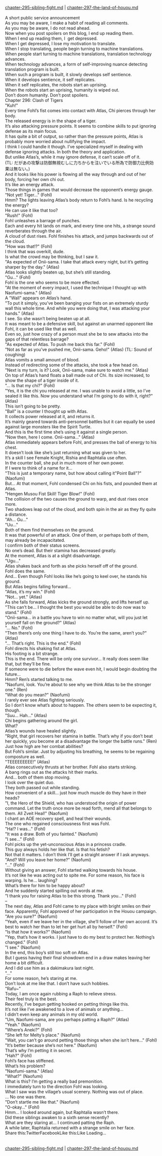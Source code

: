 [chapter-295-sibling-fight.md](./chapter-295-sibling-fight.md) | [chapter-297-the-land-of-houou.md](./chapter-297-the-land-of-houou.md) <br/>
<br/>
A short public service announcement<br/>
As you may be aware, I make a habit of reading all comments.<br/>
As you may be aware, I do not read ahead.<br/>
Now when you post spoilers on this blog, I end up reading them.<br/>
When I end up reading them, I  get depressed.<br/>
When I get depressed, I lose my motivation to translate.<br/>
When I stop translating, people begin turning to machine translations.<br/>
When people start turning to machine translations, translation technology advances.<br/>
When technology advances, a form of self-improving nuance detecting translation program is built.<br/>
When such a program is built, it slowly develops self sentience.<br/>
When it develops sentience, it self replicates.<br/>
When it self replicates, the robots start an uprising.<br/>
When the robots start an uprising, humanity is wiped out.<br/>
Don’t doom humanity. Don’t post spoilers.<br/>
Chapter 296: Clash of Tigers<br/>
"Kuh!"<br/>
Every time Fohl’s fist comes into contact with Atlas, Chi pierces through her body.<br/>
The released energy is in the shape of a tiger.<br/>
It’s also attacking pressure points. It seems to combine skills to put ignoring defense as its main focus.<br/>
It has quite a bit of output, so rather than the pressure points, Atlas is probably more worried about nullifying the impact.<br/>
I think I could handle it though. I’ve specialized myself in dealing with defense ignoring attacks. In both the theory and application.<br/>
But unlike Atlas’s, while it may ignore defense, it can’t scale off of it.<br/>
(TL: だがあの攻撃は防御無視むしに力ちからを注いでいる所為で防御力比例効果は無ない。)<br/>
And it looks like his power is flowing all the way through and out of her body, forcing her own chi out.<br/>
It’s like an energy attack.<br/>
Those things in games that would decrease the opponent’s energy gauge.<br/>
"Not yet! Tiger…" (Fohl)<br/>
Hmm? The lights leaving Atlas’s body return to Fohl’s hand. Is he recycling the energy?<br/>
He can use it like that too?<br/>
"Rush!" (Fohl)<br/>
Fohl unleashes a barrage of punches.<br/>
Each and every hit lands on mark, and every time one hits, a strange sound reverberates through the air.<br/>
A cloud of dust rises. Fohl finishes his attack, and jumps backwards out of the cloud.<br/>
"How was that!?" (Fohl)<br/>
I think that was overkill, dude.<br/>
Is what the crowd may be thinking, but I saw it.<br/>
"As expected of Onii-sama. I take that attack every night, but it’s getting sharper by the day." (Atlas)<br/>
Atlas looks slightly beaten up, but she’s still standing.<br/>
"Gu…" (Fohl)<br/>
Fohl is the one who seems to be more effected.<br/>
"At the moment of every impact, I used the technique I thought up with Naofumi-sama." (Atlas)<br/>
A "Wall" appears on Atlas’s hand.<br/>
"To put it simply, you’ve been banging your fists on an extremely sturdy wall this whole time. And while you were doing that, I was attacking your hands." (Atlas)<br/>
I see. So she wasn’t being beaten up at all.<br/>
It was meant to be a defensive skill, but against an unarmed opponent like Fohl, it can be used like that as well.<br/>
Even so, just how crazy of a person must she be to sew attacks into the gaps of that relentless barrage?<br/>
"As expected of Atlas. To push me back this far." (Fohl)<br/>
"Not as far as you’ve pushed me, Onii-sama. Geho!" (Atlas) (TL: Sound of coughing)<br/>
Atlas vomits a small amount of blood.<br/>
Instead of redirecting some of the attacks, she took a few head on.<br/>
"Next is my turn, is it? Look, Onii-sama, make sure to watch me." (Atlas)<br/>
On top of Atlas’s hand floats a ball made out of Chi. Its size increased, to show the shape of a tiger inside of it.<br/>
"… Is that my chi?" (Fohl)<br/>
"Yes, it is the chi you released at me. I was unable to avoid a little, so I’ve sealed it like this. Now you understand what I’m going to do with it, right?" (Atlas)<br/>
This isn’t going to be pretty.<br/>
"Ball" is a counter I thought up with Atlas.<br/>
It collects power released at it, and returns it.<br/>
It’s mainly geared towards anti-personnel battles but it can equally be used against large monsters like the Spirit Turtle.<br/>
And this is the first time she’s using it against a single person.<br/>
"Now then, here I come. Onii-sama…" (Atlas)<br/>
Atlas immediately appears before Fohl, and presses the ball of energy to his chest.<br/>
It doesn’t look like she’s just returning what was given to her.<br/>
It’s a skill I see Female Knight, Rishia and Raphtalia use often.<br/>
In the counter ball, she put in much more of her own power.<br/>
If I were to think of a name for it…<br/>
"This is just a temporary name, but how about calling it"Point Ball"?" (Naofumi)<br/>
But… At that moment, Fohl condensed Chi on his fists, and pounded them at Atlas.<br/>
"Hengen Musou Fist Skill! Tiger Blow!" (Fohl)<br/>
The collision of the two causes the ground to warp, and dust rises once more.<br/>
Two shadows leap out of the cloud, and both spin in the air as they fly quite a distance.<br/>
"Ah… Gu…"<br/>
"Uu…"<br/>
Both of them find themselves on the ground.<br/>
It was that powerful of an attack. One of them, or perhaps both of them, may already be incapacitated.<br/>
I confirm both of their status screens.<br/>
No one’s dead. But their stamina has decreased greatly.<br/>
At the moment, Atlas is at a slight disadvantage.<br/>
"Ugu…"<br/>
Atlas shakes back and forth as she picks herself off of the ground.<br/>
Fohl does the same.<br/>
And… Even though Fohl looks like he’s going to keel over, he stands his ground.<br/>
But Atlas begins falling forward…<br/>
"Atlas, it’s my win." (Fohl)<br/>
"Not… yet." (Atlas)<br/>
As she falls forward, Atlas kicks the ground strongly, and lifts herself up.<br/>
"This can’t be… I thought the best you would be able to do now was to stand." (Fohl)<br/>
"Onii-sama… in a battle you have to win no matter what, will you just let yourself fall on the ground?" (Atlas)<br/>
"… No." (Fohl)<br/>
"Then there’s only one thing I have to do. You’re the same, aren’t you?" (Atlas)<br/>
"… That’s right. This is the end." (Fohl)<br/>
Fohl directs his shaking fist at Atlas.<br/>
His footing is a bit strange.<br/>
This is the end. There will be only one survivor… It really does seem like that, but they’ll be fine.<br/>
If someone were to die before the wave even hit, I would begin doubting the future…<br/>
Hmm? Ren’s started talking to me.<br/>
"Naofumi, look. You’re about to see why we think Atlas to be the stronger one." (Ren)<br/>
"What do you mean?" (Naofumi)<br/>
I rarely ever see Atlas fighting seriously.<br/>
So I don’t know what’s about to happen. The others seem to be expecting it, though.<br/>
"Suu… Hah…" (Atlas)<br/>
Chi begins gathering around the girl.<br/>
What?<br/>
Atlas’s wounds have healed slightly.<br/>
"Right, that girl recovers her stamina in battle. That’s why if you don’t beat her quickly, you become at a disadvantage the longer the battle runs." (Ren)<br/>
Just how high are her combat abilities?<br/>
But Fohl’s similar. Just by adjusting his breathing, he seems to be regaining composture as well.<br/>
"TEEEEEEEEE!" (Atlas)<br/>
Atlas consecutively thrusts at her brother. Fohl also starts striking.<br/>
A bang rings out as the attacks hit their marks.<br/>
And… both of them stop moving.<br/>
I look over the quiet duo.<br/>
They both passed out while standing.<br/>
How convenient of a skill… just how much muscle do they have in their heads?<br/>
"I, the Hero of the Shield, who has understood the origin of power command. Let the truth once more be read forth, mend all that belongs to them. All Zveit Heal!" (Naofumi)<br/>
I chant an AOE recovery spell, and heal their wounds.<br/>
The one who regained consciousness first was Fohl.<br/>
"Ha!? I was…" (Fohl)<br/>
"It was a draw. Both of you fainted." (Naofumi)<br/>
"I see…" (Fohl)<br/>
Fohl picks up the yet-unconscious Atlas in a princess cradle.<br/>
This guy always holds her like that. Is that his fetish?<br/>
Not that it matters. I don’t think I’ll get a straight answer if I ask anyways.<br/>
"And? Will you leave her home?" (Naofumi)<br/>
"…" (Fohl)<br/>
Without giving an answer, Fohl started walking towards his house.<br/>
It’s not like he was acting out to spite me. For some reason, his face is warping. Is he… laughing?<br/>
What’s there for him to be happy about?<br/>
And he suddenly started spilling out words at me.<br/>
"I thank you for raising Atlas to be this strong. Thank you…" (Fohl)<br/>
–<br/>
The next day, Atlas and Fohl came to my place with bright smiles on their face. Apparently, Fohl approved of her participation in the Houou campaign.<br/>
"Are you sure?" (Naofumi)<br/>
"Yeah, even if we leave her in the village, she’ll follow of her own accord. It’s best to watch her than to let her get hurt all by herself." (Fohl)<br/>
"Is that how it works?" (Naofumi)<br/>
"Yep, that’s how it works. I just have to do my best to protect her. Nothing’s changed." (Fohl)<br/>
"I see." (Naofumi)<br/>
In the end, this boy’s still too soft on Atlas.<br/>
But I guess having their final showdown end in a draw makes leaving her home a bit difficult.<br/>
And I did use him as a dakimakura last night.<br/>
"…"<br/>
For some reason, he’s staring at me.<br/>
Don’t look at me like that. I don’t have such hobbies.<br/>
"Rafu~"<br/>
Today, I am once again rubbing a Raph to relieve stress.<br/>
Their feel truly is the best.<br/>
Recently, I’ve begun getting hooked on petting things like this.<br/>
It’s not like I’ve awakened to a love of animals or anything…<br/>
I didn’t even keep any animals in my old world.<br/>
"Um, Naofumi-sama, are you perhaps patting a Raph?" (Atlas)<br/>
"Yeah." (Naofumi)<br/>
"Where’s Aneki?" (Fohl)<br/>
"She left for Melty’s place." (Naofumi)<br/>
"Wait, you can’t go around petting those things when she isn’t here…" (Fohl)<br/>
"It’s better because she’s not here." (Naofumi)<br/>
That’s why I’m petting it in secret.<br/>
"Hah?" (Fohl)<br/>
Fohl’s face has stiffened.<br/>
What’s his problem?<br/>
"Naofumi-sama." (Atlas)<br/>
"What?" (Naofumi)<br/>
What is this? I’m getting a really bad premonition.<br/>
I immediately turn to the direction Fohl was looking.<br/>
What I saw was the village’s usual scenery. Nothing was out of place.<br/>
… No one was there.<br/>
"Don’t startle me like that." (Naofumi)<br/>
"O-okay…" (Fohl)<br/>
Hmm… I looked around again, but Raphtalia wasn’t there.<br/>
Did these siblings awaken to a sixth sense recently?<br/>
What are they staring at… I continued patting the Raph.<br/>
A while later, Raphtalia returned with a strange smile on her face.<br/>
Share this:TwitterFacebookLike this:Like Loading... <br/>
<br/>
<br/>
[chapter-295-sibling-fight.md](./chapter-295-sibling-fight.md) | [chapter-297-the-land-of-houou.md](./chapter-297-the-land-of-houou.md) <br/>

